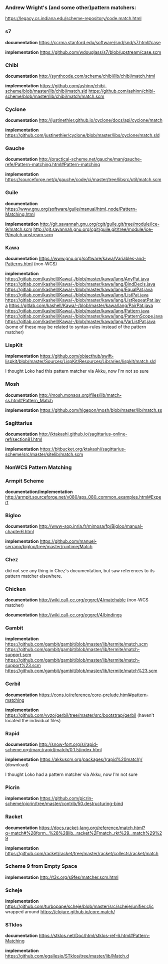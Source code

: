 ### Andrew Wright's (and some other)pattern matchers:
<https://legacy.cs.indiana.edu/scheme-repository/code.match.html>

### s7

**documentation**
<https://ccrma.stanford.edu/software/snd/snd/s7.html#case>

**implementation**
<https://github.com/wdouglass/s7/blob/upstream/case.scm>

### Chibi

**documentation**
<http://synthcode.com/scheme/chibi/lib/chibi/match.html>

**implementation**
<https://github.com/ashinn/chibi-scheme/blob/master/lib/chibi/match.sld>
<https://github.com/ashinn/chibi-scheme/blob/master/lib/chibi/match/match.scm>

### Cyclone

**documentation**
<http://justinethier.github.io/cyclone/docs/api/cyclone/match>

**implementation**
<https://github.com/justinethier/cyclone/blob/master/libs/cyclone/match.sld>

### Gauche

**documentation**
<http://practical-scheme.net/gauche/man/gauche-refe/Pattern-matching.html#Pattern-matching>

**implementation**
<https://sourceforge.net/p/gauche/code/ci/master/tree/libsrc/util/match.scm>

### Guile

**documentation**
<https://www.gnu.org/software/guile/manual/html_node/Pattern-Matching.html>

**implementation**
<http://git.savannah.gnu.org/cgit/guile.git/tree/module/ice-9/match.scm>
<http://git.savannah.gnu.org/cgit/guile.git/tree/module/ice-9/match.upstream.scm>

### Kawa

**documentation**
<https://www.gnu.org/software/kawa/Variables-and-Patterns.html>
(non-WCS)

**implementation**
<https://gitlab.com/kashell/Kawa/-/blob/master/kawa/lang/AnyPat.java>
<https://gitlab.com/kashell/Kawa/-/blob/master/kawa/lang/BindDecls.java>
<https://gitlab.com/kashell/Kawa/-/blob/master/kawa/lang/EqualPat.java>
<https://gitlab.com/kashell/Kawa/-/blob/master/kawa/lang/ListPat.java>
<https://gitlab.com/kashell/Kawa/-/blob/master/kawa/lang/ListRepeatPat.java>
<https://gitlab.com/kashell/Kawa/-/blob/master/kawa/lang/PairPat.java>
<https://gitlab.com/kashell/Kawa/-/blob/master/kawa/lang/Pattern.java>
<https://gitlab.com/kashell/Kawa/-/blob/master/kawa/lang/PatternScope.java>
<https://gitlab.com/kashell/Kawa/-/blob/master/kawa/lang/VarListPat.java>
(some of these may be related to syntax-rules instead of the pattern matcher)

### LispKit

**implementation**
<https://github.com/objecthub/swift-lispkit/blob/master/Sources/LispKit/Resources/Libraries/lispkit/match.sld>

I thought Loko had this pattern matcher via Akku, now I'm not so sure

### Mosh

**documentation**
<http://mosh.monaos.org/files/lib/match-ss.html#Pattern_Match>

**implementation**
<https://github.com/higepon/mosh/blob/master/lib/match.ss>


### Sagittarius

**documentation**
<http://ktakashi.github.io/sagittarius-online-ref/section81.html>

**implementation**
<https://bitbucket.org/ktakashi/sagittarius-scheme/src/master/sitelib/match.scm>

###  NonWCS Pattern Matching    

### Armpit Scheme

**documentation/implementation**
<http://armpit.sourceforge.net/v080/aps_080_common_examples.html#Expert>

### Bigloo

**documentation**
<http://www-sop.inria.fr/mimosa/fp/Bigloo/manual-chapter6.html>

**implementation**
<https://github.com/manuel-serrano/bigloo/tree/master/runtime/Match>

### Chez
did not see any thing in Chez's documentation, but saw references to its pattern matcher elsewhere.

### Chicken

**documentation**
<http://wiki.call-cc.org/eggref/4/matchable>
(non-WCS matcher)

**documentation**
<http://wiki.call-cc.org/eggref/4/bindings>

### Gambit

**implementation**
<https://github.com/gambit/gambit/blob/master/lib/termite/match.scm>
<https://github.com/gambit/gambit/blob/master/lib/termite/match-support.scm>
<https://github.com/gambit/gambit/blob/master/lib/termite/match-support%23.scm>
<https://github.com/gambit/gambit/blob/master/lib/termite/match%23.scm>

### Gerbil

**documentation**
<https://cons.io/reference/core-prelude.html#pattern-matching>

**implementation**
<https://github.com/vyzo/gerbil/tree/master/src/bootstrap/gerbil>
(haven't located the individual files)

### Rapid

**documentation**
<http://snow-fort.org/s/rapid-scheme.org/marc/rapid/match/0.1.5/index.html>

**implementation**
<https://akkuscm.org/packages/(rapid%20match)/>
(download)

I thought Loko had a pattern matcher via Akku, now I'm not sure

### Picrin

**implementation**
<https://github.com/picrin-scheme/picrin/tree/master/contrib/50.destructuring-bind>

### Racket

**documentation**
<https://docs.racket-lang.org/reference/match.html?q=match#%28form._%28%28lib._racket%2Fmatch..rkt%29._match%29%29>

**implementation**
<https://github.com/racket/racket/tree/master/racket/collects/racket/match>

### Scheme 9 from Empty Space

**implementation**
<http://t3x.org/s9fes/matcher.scm.html>

### Scheje

**implementation**
<https://github.com/turbopape/scheje/blob/master/src/scheje/unifier.cljc>
 wrapped around
<https://clojure.github.io/core.match/>

### STklos
**documentation**
<https://stklos.net/Doc/html/stklos-ref-6.html#Pattern-Matching>

**implementation**
<https://github.com/egallesio/STklos/tree/master/lib/Match.d>
